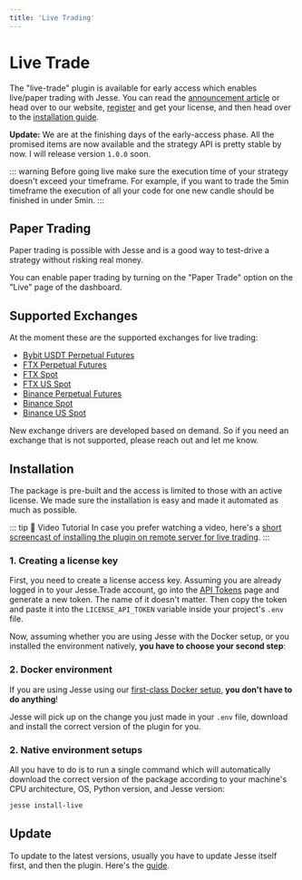 ```yaml
---
title: 'Live Trading'
---
```


# Live Trade

The "live-trade" plugin is available for early access which enables live/paper trading with Jesse. You can read the [announcement article](https://jesse.trade/blog/news/the-live-trade-plugin-is-open-for-early-access) or head over to our website, [register](https://jesse.trade/register) and get your license, and then head over to the [installation guide](/docs/livetrade.html#installation). 

**Update:** We are at the finishing days of the early-access phase. All the promised items are now available and the strategy API is pretty stable by now. I will release version `1.0.0` soon.


::: warning
Before going live make sure the execution time of your strategy doesn't exceed your timeframe. For example, if you want to trade the 5min timeframe the execution of all your code for one new candle should be finished in under 5min.
:::

## Paper Trading

Paper trading is possible with Jesse and is a good way to test-drive a strategy without risking real money. 

You can enable paper trading by turning on the "Paper Trade" option on the "Live" page of the dashboard. 

## Supported Exchanges

At the moment these are the supported exchanges for live trading:

- [Bybit USDT Perpetual Futures](https://jesse.trade/bybit)
- [FTX Perpetual Futures](https://ftx.com/trade/BTC-PERP)
- [FTX Spot](https://ftx.com/trade/BTC/USD)
- [FTX US Spot](https://ftx.us/trade/BTC/USD)
- [Binance Perpetual Futures](https://www.binance.com/en/futures/BTCUSDT)
- [Binance Spot](https://www.binance.com/en/trade/BTC_USDT?theme=dark&type=spot)
- [Binance US Spot](https://www.binance.us)

New exchange drivers are developed based on demand. So if you need an exchange that is not supported, please reach out and let me know. 

## Installation
The package is pre-built and the access is limited to those with an active license. We made sure the installation is easy and made it automated as much as possible.

::: tip 🎥 Video Tutorial
In case you prefer watching a video, here's a [short screencast of installing the plugin on remote server for live trading](https://www.youtube.com/watch?v=cUNX5FAVVYo).
:::

### 1. Creating a license key
First, you need to create a license access key. Assuming you are already logged in to your Jesse.Trade account, go into the [API Tokens](https://jesse.trade/user/api-tokens) page and generate a new token. The name of it doesn't matter. Then copy the token and paste it into the `LICENSE_API_TOKEN` variable inside your project's `.env` file.

Now, assuming whether you are using Jesse with the Docker setup, or you installed the environment natively, **you have to choose your second step**:

### 2. Docker environment
If you are using Jesse using our [first-class Docker setup](./getting-started/docker.html), **you don't have to do anything**! 

Jesse will pick up on the change you just made in your `.env` file, download and install the correct version of the plugin for you. 

### 2. Native environment setups
All you have to do is to run a single command which will automatically download the correct version of the package according to your machine's CPU architecture, OS, Python version, and Jesse version:
```sh
jesse install-live
```

## Update

To update to the latest versions, usually you have to update Jesse itself first, and then the plugin. Here's the [guide](/docs/getting-started/update.html).
